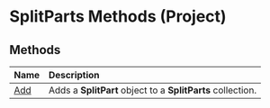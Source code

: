 
# SplitParts Methods (Project)

## Methods



|**Name**|**Description**|
|:-----|:-----|
| [Add](91f6a47e-fdd9-b826-8b2c-776406c2f276.md)|Adds a  **SplitPart** object to a **SplitParts** collection.|
